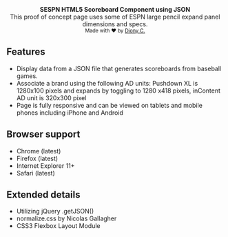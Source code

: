 <div align="center"><strong>SESPN HTML5 Scoreboard Component using JSON</strong></div>
<div align="center">This proof of concept page uses some of ESPN large pencil expand panel dimensions and specs.</div>


<div align="center">
  <sub>Made with ❤︎ by <a href="https://twitter.com/dionydcot">Diony C.</a></sub>
</div>

## Features

* Display data from a JSON file that generates scoreboards from baseball games.
* Associate a brand using the following AD units: Pushdown XL is 1280x100 pixels and expands by toggling to 1280 x418 pixels, inContent AD unit is 320x300 pixel
* Page is fully responsive and can be viewed on tablets and mobile phones including iPhone and Android 

## Browser support

* Chrome (latest)
* Firefox (latest)
* Internet Explorer 11+
* Safari (latest)

## Extended details

* Utilizing jQuery .getJSON()
* normalize.css by Nicolas Gallagher
* CSS3 Flexbox Layout Module

